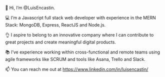 👋 Hi, I’m @LuisEncastin.

💻  I’m a Javascript full stack web developer with experience in the MERN Stack: MongoDB, Express, ReactJS and Node.js. 

👌 I aspire to belong to an innovative company where I can contribute to great projects and create meaningful digital products.

📚 I’ve experience working within cross-functional and remote teams using agile frameworks like SCRUM and tools like Asana, Trello and Slack.

📫 You can reach me out at https://www.linkedin.com/in/luisencastin/



